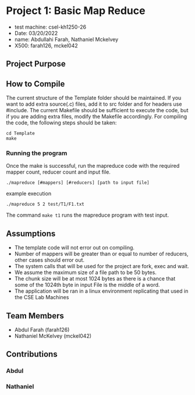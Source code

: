 # Project 1: Basic Map Reduce

- test machine: csel-kh1250-26
- Date: 03/20/2022
- name: Abdullahi Farah, Nathaniel Mckelvey
- X500: farah126, mckel042

## Project Purpose

## How to Compile
The current structure of the Template folder should be maintained. If you want to add extra source(.c)
files, add it to src folder and for headers use #include. The current Makefile should be sufficient to execute
the code, but if you are adding extra files, modify the Makefile accordingly. For compiling the code, the
following steps should be taken:
```
cd Template
make
```

### Running the program
Once the make is successful, run the mapreduce code with the required mapper count, reducer count and
input file.
```
./mapreduce [#mappers] [#reducers] [path to input file]
```
example execution
```
./mapreduce 5 2 test/T1/F1.txt
```
The command `make t1` runs the mapreduce program with test input.

## Assumptions
- The template code will not error out on compiling.
- Number of mappers will be greater than or equal to number of reducers, other cases should error
out.
- The system calls that will be used for the project are fork, exec and wait.
- We assume the maximum size of a file path to be 50 bytes.
- The chunk size will be at most 1024 bytes as there is a chance that some of the 1024th byte
in input File is the middle of a word.
- The application will be ran in a linux environment replicating that used in the CSE Lab Machines

## Team Members
* Abdul Farah (farah126)
* Nathaniel McKelvey (mckel042)

## Contributions
### Abdul

### Nathaniel
   
